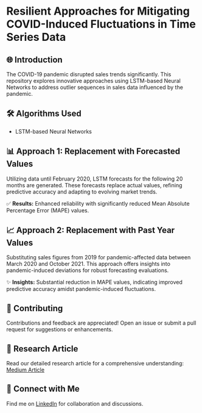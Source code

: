 # Resilient Approaches for Mitigating COVID-Induced Fluctuations in Time Series Data

## 🌐 Introduction
The COVID-19 pandemic disrupted sales trends significantly. This repository explores innovative approaches using LSTM-based Neural Networks to address outlier sequences in sales data influenced by the pandemic.

## 🛠️ Algorithms Used
- LSTM-based Neural Networks

## 📊 Approach 1: Replacement with Forecasted Values
Utilizing data until February 2020, LSTM forecasts for the following 20 months are generated. These forecasts replace actual values, refining predictive accuracy and adapting to evolving market trends.

✅ **Results:** Enhanced reliability with significantly reduced Mean Absolute Percentage Error (MAPE) values.

## 📈 Approach 2: Replacement with Past Year Values
Substituting sales figures from 2019 for pandemic-affected data between March 2020 and October 2021. This approach offers insights into pandemic-induced deviations for robust forecasting evaluations.

✨ **Insights:** Substantial reduction in MAPE values, indicating improved predictive accuracy amidst pandemic-induced fluctuations.

## 🤝 Contributing
Contributions and feedback are appreciated! Open an issue or submit a pull request for suggestions or enhancements.

## 📄 Research Article
Read our detailed research article for a comprehensive understanding: [Medium Article](https://medium.com/@csatyajit1996/resilient-approaches-for-mitigating-covid-induced-fluctuations-in-time-series-data-21661edab6e4)

## 📝 Connect with Me
Find me on [LinkedIn](https://www.linkedin.com/in/satyajitchaudhuri/) for collaboration and discussions.


